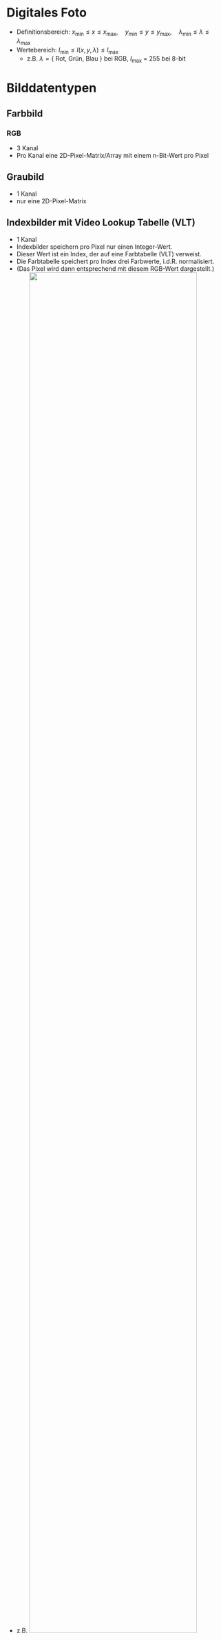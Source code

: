# Digitales Foto 
- Definitionsbereich: $x_{\min } \leq x \leq x_{\max }, \quad y_{\min } \leq y \leq y_{\max }, \quad \lambda_{\min } \leq \lambda \leq \lambda_{\max }$ 
- Wertebereich: $I_{\min } \leq I(x, y, \lambda) \leq I_{\max }$ 
	- z.B. $\lambda=\{\text { Rot, Grün, Blau }\}$ bei RGB, $I_{\text{max}}$ = 255 bei 8-bit 

# Bilddatentypen 
## Farbbild 
### RGB 
- 3 Kanal 
- Pro Kanal eine 2D-Pixel-Matrix/Array mit einem n-Bit-Wert pro Pixel 
## Graubild 
- 1 Kanal 
- nur eine 2D-Pixel-Matrix 
## Indexbilder mit Video Lookup Tabelle (VLT) 
- 1 Kanal 
- Indexbilder speichern pro Pixel nur einen Integer-Wert. 
- Dieser Wert ist ein Index, der auf eine Farbtabelle (VLT) verweist. 
- Die Farbtabelle speichert pro Index drei Farbwerte, i.d.R. normalisiert. 
- (Das Pixel wird dann entsprechend mit diesem RGB-Wert dargestellt.) 
- z.B. <img src="https://github.com/xiaomeng-huang-study/images_3DBV/blob/main/Scrennshot_2024-10-28_21-54-39.png?raw=" width="90%" /> 
## Schwarz/Weiß-Bilder / Binärbilder 
- 1 Kanal 
- Schwellenwert bei Schwarz/Weiß 
	- Grauwertmenge reduziert sich auf G = {0,1}, 1 Bit/Pixel 